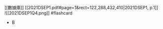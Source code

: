 [[數據庫]]
[[2021DSEP1.pdf#page=1&rect=122,288,432,410|2021DSEP1, p.1]]
![[2021DSEP1Q4.png]] #flashcard 
- B
<!--ID: 1730705364832-->
